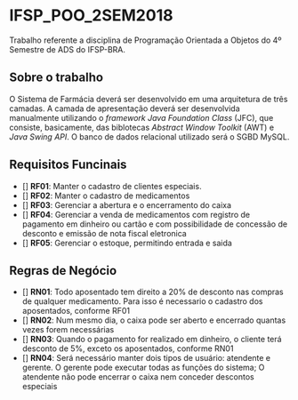 # IFSP_POO_2SEM2018
Trabalho referente a disciplina de Programação Orientada a Objetos do 4º Semestre de ADS do IFSP-BRA.


## Sobre o trabalho
O Sistema de Farmácia deverá ser desenvolvido em uma arquitetura de três camadas. A camada de apresentação deverá ser desenvolvida manualmente utilizando o _framework_ _Java Foundation Class_ (JFC), que consiste, basicamente, das biblotecas _Abstract Window Toolkit_ (AWT) e _Java Swing API_. O banco de dados relacional utilizado será o SGBD MySQL.


## Requisitos Funcinais
- [] **RF01**: Manter o cadastro de clientes especiais.
- [] **RF02**: Manter o cadastro de medicamentos
- [] **RF03**: Gerenciar a abertura e o encerramento do caixa
- [] **RF04**: Gerenciar a venda de medicamentos com registro de pagamento em dinheiro ou cartão e com possibilidade de concessão de desconto e emissão de nota fiscal eletronica
- [] **RF05**: Gerenciar o estoque, permitindo entrada e saida


## Regras de Negócio
- [] **RN01**: Todo aposentado tem direito a 20% de desconto nas compras de qualquer medicamento. Para isso é necessario o cadastro dos aposentados, conforme RF01
- [] **RN02**: Num mesmo dia, o caixa pode ser aberto e encerrado quantas vezes forem necessárias
- [] **RN03**: Quando o pagamento for realizado em dinheiro, o cliente terá desconto de 5%, exceto os aposentados, conforme RN01
- [] **RN04**: Será necessário manter dois tipos de usuário: atendente e gerente. O gerente pode executar todas as funções do sistema; O atendente não pode encerrar o caixa nem conceder descontos especiais
